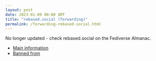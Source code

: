 ```yaml
---
layout: post
date: 2023-01-09 00:00 GMT
title: "rebased.social (forwarding)"
permalink: /forwarding-rebased-social.html
---
```


No longer updated - check rebased.social on the Fediverse Almanac.

* [Main information](https://www.fediversealmanac.com/api/v1/instances/rebased.social)
* [Banned from](https://www.fediversealmanac.com/api/v1/instances/rebased.social/banned_from)

